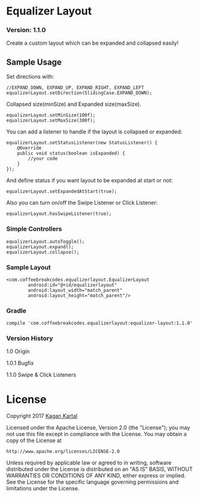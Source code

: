 # Equalizer Layout
### Version: 1.1.0

Create a custom layout which can be expanded and collapsed easily!

## Sample Usage
Set directions with:
```
//EXPAND_DOWN, EXPAND_UP, EXPAND_RIGHT, EXPAND_LEFT
equalizerLayout.setDirection(SlidingCase.EXPAND_DOWN);
```
Collapsed size(minSize) and Expanded size(maxSize).
```
equalizerLayout.setMinSize(100f);
equalizerLayout.setMaxSize(300f);
```
You can add a listener to handle if the layout is collapsed or expanded:
```
equalizerLayout.setStatusListener(new StatusListener() {
    @Override
    public void status(boolean isExpanded) {
        //your code
    }
});
```
And define status if you want layout to be expanded at start or not:
```
equalizerLayout.setExpandedAtStart(true);
```
Also you can turn on/off the Swipe Listener or Click Listener:
```
equalizerLayout.hasSwipeListener(true);
```

### Simple Controllers
```
equalizerLayout.autoToggle();
equalizerLayout.expand();
equalizerLayout.collapse();
```
### Sample Layout
```
<com.coffeebreakcodes.equalizerlayout.EqualizerLayout
        android:id="@+id/equalizerlayout"
        android:layout_width="match_parent"
        android:layout_height="match_parent"/>
```
### Gradle
```
compile 'com.coffeebreakcodes.equalizerlayout:equalizer-layout:1.1.0'
```
### Version History
1.0 Origin

1.0.1 Bugfix

1.1.0 Swipe & Click Listeners

# License

Copyright 2017 [Kagan Kartal](https://www.linkedin.com/in/kkartal/)

Licensed under the Apache License, Version 2.0 (the "License");
you may not use this file except in compliance with the License.
You may obtain a copy of the License at

    http://www.apache.org/licenses/LICENSE-2.0

Unless required by applicable law or agreed to in writing, software
distributed under the License is distributed on an "AS IS" BASIS,
WITHOUT WARRANTIES OR CONDITIONS OF ANY KIND, either express or implied.
See the License for the specific language governing permissions and
limitations under the License.
